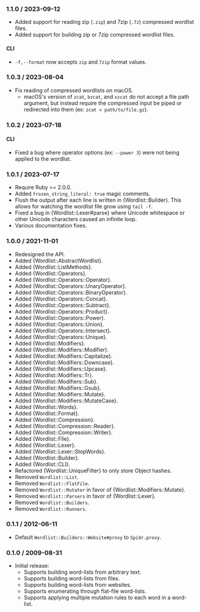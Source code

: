 ### 1.1.0 / 2023-09-12

* Added support for reading zip (`.zip`) and 7zip (`.7z`) compressed wordlist
  files.
* Added support for building zip or 7zip compressed wordlist files.

#### CLI

* `-f,--format` now accepts `zip` and `7zip` format values.

### 1.0.3 / 2023-08-04

* Fix reading of compressed wordlists on macOS.
  * macOS's version of `zcat`, `bzcat`, and `xzcat` do not accept a file path
    argument, but instead require the compressed input be piped or redirected
    into them (ex: `zcat < path/to/file.gz`).

### 1.0.2 / 2023-07-18

#### CLI

* Fixed a bug where operator options (ex: `--power 3`) were not being applied
  to the wordlist.

### 1.0.1 / 2023-07-17

* Require Ruby >= 2.0.0.
* Added `frozen_string_literal: true` magic comments.
* Flush the output after each line is written in {Wordlist::Builder}.
  This allows for watching the wordlist file grow using `tail -f`.
* Fixed a bug in {Wordlist::Lexer#parse} where Unicode whitespace or other
  Unicode characters caused an infinite loop.
* Various documentation fixes.

### 1.0.0 / 2021-11-01

* Redesigned the API.
* Added {Wordlist::AbstractWordlist}.
* Added {Wordlist::ListMethods}.
* Added {Wordlist::Operators}.
* Added {Wordlist::Operators::Operator}.
* Added {Wordlist::Operators::UnaryOperator}.
* Added {Wordlist::Operators::BinaryOperator}.
* Added {Wordlist::Operators::Concat}.
* Added {Wordlist::Operators::Subtract}.
* Added {Wordlist::Operators::Product}.
* Added {Wordlist::Operators::Power}.
* Added {Wordlist::Operators::Union}.
* Added {Wordlist::Operators::Intersect}.
* Added {Wordlist::Operators::Unique}.
* Added {Wordlist::Modifiers}.
* Added {Wordlist::Modifiers::Modifier}.
* Added {Wordlist::Modifiers::Capitalize}.
* Added {Wordlist::Modifiers::Downcase}.
* Added {Wordlist::Modifiers::Upcase}.
* Added {Wordlist::Modifiers::Tr}.
* Added {Wordlist::Modifiers::Sub}.
* Added {Wordlist::Modifiers::Gsub}.
* Added {Wordlist::Modifiers::Mutate}.
* Added {Wordlist::Modifiers::MutateCase}.
* Added {Wordlist::Words}.
* Added {Wordlist::Format}.
* Added {Wordlist::Compression}.
* Added {Wordlist::Compression::Reader}.
* Added {Wordlist::Compression::Writer}.
* Added {Wordlist::File}.
* Added {Wordlist::Lexer}.
* Added {Wordlist::Lexer::StopWords}.
* Added {Wordlist::Builder}.
* Added {Wordlist::CLI}.
* Refactored {Wordlist::UniqueFilter} to only store Object hashes.
* Removed `Wordlist::List`.
* Removed `Wordlist::FlatFile`.
* Removed `Wordlist::Mutator` in favor of {Wordlist::Modifiers::Mutate}.
* Removed `Wordlist::Parsers` in favor of {Wordlist::Lexer}.
* Removed `Wordlist::Builders`.
* Removed `Wordlist::Runners`.

### 0.1.1 / 2012-06-11

* Default `Wordlist::Builders::Website#proxy` to `Spidr.proxy`.

### 0.1.0 / 2009-08-31

* Initial release:
  * Supports building word-lists from arbitrary text.
  * Supports building word-lists from files.
  * Supports building word-lists from websites.
  * Supports enumerating through flat-file word-lists.
  * Supports applying multiple mutation rules to each word in a word-list.

